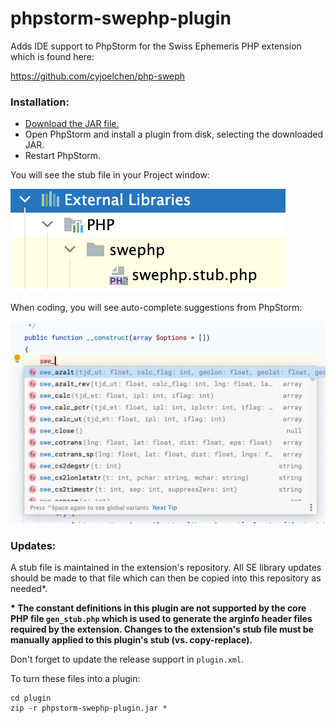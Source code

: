 # phpstorm-swephp-plugin

Adds IDE support to PhpStorm for the Swiss Ephemeris PHP extension which is found here:

https://github.com/cyjoelchen/php-sweph

### Installation:
- [Download the JAR file.](https://github.com/arcpointgroup/phpstorm-library-plugin/raw/master/plugin/phpstorm-swephp-plugin.jar)
- Open PhpStorm and install a plugin from disk, selecting the downloaded JAR.
- Restart PhpStorm.

You will see the stub file in your Project window:

![](external-libraries.png)

When coding, you will see auto-complete suggestions from PhpStorm:

![](phpstorm-swephp.png)

### Updates:

A stub file is maintained in the extension's repository.
All SE library updates should be made to that file which can then be copied into this repository as needed*.

__* The constant definitions in this plugin are not supported by the core PHP file `gen_stub.php`
which is used to generate the arginfo header files required by the extension.
Changes to the extension's stub file must be manually applied to this plugin's stub (vs. copy-replace).__

Don't forget to update the release support in `plugin.xml`.

To turn these files into a plugin:

```
cd plugin
zip -r phpstorm-swephp-plugin.jar *
```
